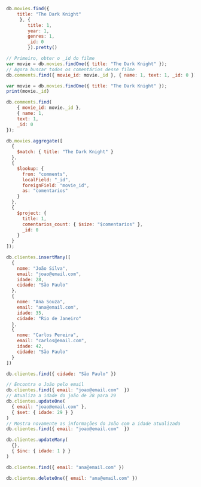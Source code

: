 ```js
db.movies.find({ 
	title: "The Dark Knight"
	 }, { 
		title: 1,
 		year: 1,
	 	genres: 1,
		_id: 0
		}).pretty()
```

```js
// Primeiro, obter o _id do filme
var movie = db.movies.findOne({ title: "The Dark Knight" });
// Agora buscar todos os comentários desse filme
db.comments.find({ movie_id: movie._id }, { name: 1, text: 1, _id: 0 });
```

<!-- Consultar Comentários de Um Filme: -->
```js
var movie = db.movies.findOne({ title: "The Dark Knight" });
print(movie._id)

db.comments.find(
	{ movie_id: movie._id },
	{ name: 1,
 	text: 1,
 	_id: 0 
});
```

<!-- Exemplo 3: Usar Agregação para Contar Comentários por Filme
Podemos usar o estágio $lookup para fazer algo semelhante a um JOIN entre coleções. -->
```js
db.movies.aggregate([
  {
    $match: { title: "The Dark Knight" }
  },
  {
    $lookup: {
      from: "comments",
      localField: "_id",
      foreignField: "movie_id",
      as: "comentarios"
    }
  },
  {
    $project: {
      title: 1,
      comentarios_count: { $size: "$comentarios" },
      _id: 0
    }
  }
]);
```

<!-- É utilizado para criar coleções e adicionar informações em coleções -->
```js
db.clientes.insertMany([
  {
    nome: "João Silva",
    email: "joao@email.com",
    idade: 28,
    cidade: "São Paulo"
  },
  {
    nome: "Ana Souza",
    email: "ana@email.com",
    idade: 35,
    cidade: "Rio de Janeiro"
  },
  {
    nome: "Carlos Pereira",
    email: "carlos@email.com",
    idade: 42,
    cidade: "São Paulo"
  }
])
```

<!-- Mostrar quais são os arquivos que contenham São Paulo como cidade. -->
```js
db.clientes.find({ cidade: "São Paulo" })
```

<!-- Atualiza a idade do joão de 28 para 29 -->
```js
// Encontra o João pelo email
db.clientes.find({ email: "joao@email.com"  })
// Atualiza a idade do joão de 28 para 29
db.clientes.updateOne(
  { email: "joao@email.com" },
  { $set: { idade: 29 } }
)
// Mostra novamente as informações do João com a idade atualizada
db.clientes.find({ email: "joao@email.com"  })
```
<!-- Adicionar mais 1 ano a idade de todas as pessoas cadastradas no banco -->
<!-- O {} vazio é para selecionar todos os cadastrados e selecionar todos para adicionar mais 1   -->
```js
db.clientes.updateMany(
  {},
  { $inc: { idade: 1 } }
)
```
<!-- Deletar a Ana dos arquivos pelo email -->
<!-- O "ana@email.com" é utilizado como filtro para excluir a Ana -->
```js
db.clientes.find({ email: "ana@email.com" })

db.clientes.deleteOne({ email: "ana@email.com" })
```
